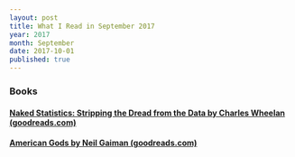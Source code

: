 ```yaml
---
layout: post
title: What I Read in September 2017
year: 2017
month: September
date: 2017-10-01
published: true
---
```


### Books

#### [Naked Statistics: Stripping the Dread from the Data by Charles Wheelan (goodreads.com)](https://www.goodreads.com/book/show/17986418)

#### [American Gods by Neil Gaiman (goodreads.com)](https://www.goodreads.com/book/show/30165203)